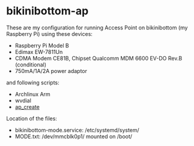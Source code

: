 bikinibottom-ap
===============

These are my configuration for running Access Point on bikinibottom (my Raspberry Pi) using these devices:

- Raspberry Pi Model B
- Edimax EW-7811Un
- CDMA Modem CE81B, Chipset Qualcomm MDM 6600 EV-DO Rev.B (conditional)
- 750mA/1A/2A power adaptor

and following scripts:

- Archlinux Arm
- wvdial
- [ap_create](https://github.com/oblique/create_ap)

Location of the files:

- bikinibottom-mode.service: /etc/systemd/system/
- MODE.txt: /dev/mmcblk0p1/ mounted on /boot/